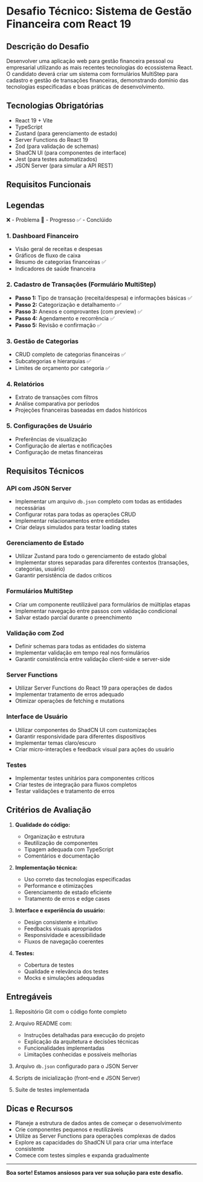 # Desafio Técnico: Sistema de Gestão Financeira com React 19

## Descrição do Desafio

Desenvolver uma aplicação web para gestão financeira pessoal ou empresarial utilizando as mais recentes tecnologias do ecossistema React. O candidato deverá criar um sistema com formulários MultiStep para cadastro e gestão de transações financeiras, demonstrando domínio das tecnologias especificadas e boas práticas de desenvolvimento.

## Tecnologias Obrigatórias

- React 19 + Vite
- TypeScript
- Zustand (para gerenciamento de estado)
- Server Functions do React 19
- Zod (para validação de schemas)
- ShadCN UI (para componentes de interface)
- Jest (para testes automatizados)
- JSON Server (para simular a API REST)

## Requisitos Funcionais

## Legendas
❌ - Problema
🔹 - Progresso
✅ - Conclúido

### 1. Dashboard Financeiro
- Visão geral de receitas e despesas
- Gráficos de fluxo de caixa
- Resumo de categorias financeiras ✅
- Indicadores de saúde financeira

### 2. Cadastro de Transações (Formulário MultiStep)
- **Passo 1:** Tipo de transação (receita/despesa) e informações básicas ✅
- **Passo 2:** Categorização e detalhamento ✅ 
- **Passo 3:** Anexos e comprovantes (com preview) ✅
- **Passo 4:** Agendamento e recorrência ✅
- **Passo 5:** Revisão e confirmação ✅

### 3. Gestão de Categorias
- CRUD completo de categorias financeiras ✅
- Subcategorias e hierarquias ✅
- Limites de orçamento por categoria ✅

### 4. Relatórios
- Extrato de transações com filtros
- Análise comparativa por períodos
- Projeções financeiras baseadas em dados históricos

### 5. Configurações de Usuário
- Preferências de visualização
- Configuração de alertas e notificações
- Configuração de metas financeiras

## Requisitos Técnicos

### API com JSON Server
- Implementar um arquivo `db.json` completo com todas as entidades necessárias
- Configurar rotas para todas as operações CRUD
- Implementar relacionamentos entre entidades
- Criar delays simulados para testar loading states

### Gerenciamento de Estado
- Utilizar Zustand para todo o gerenciamento de estado global
- Implementar stores separadas para diferentes contextos (transações, categorias, usuário)
- Garantir persistência de dados críticos

### Formulários MultiStep
- Criar um componente reutilizável para formulários de múltiplas etapas
- Implementar navegação entre passos com validação condicional
- Salvar estado parcial durante o preenchimento

### Validação com Zod
- Definir schemas para todas as entidades do sistema
- Implementar validação em tempo real nos formulários
- Garantir consistência entre validação client-side e server-side

### Server Functions
- Utilizar Server Functions do React 19 para operações de dados
- Implementar tratamento de erros adequado
- Otimizar operações de fetching e mutations

### Interface de Usuário
- Utilizar componentes do ShadCN UI com customizações
- Garantir responsividade para diferentes dispositivos
- Implementar temas claro/escuro
- Criar micro-interações e feedback visual para ações do usuário

### Testes
- Implementar testes unitários para componentes críticos
- Criar testes de integração para fluxos completos
- Testar validações e tratamento de erros

## Critérios de Avaliação

1. **Qualidade do código:**
   - Organização e estrutura
   - Reutilização de componentes
   - Tipagem adequada com TypeScript
   - Comentários e documentação

2. **Implementação técnica:**
   - Uso correto das tecnologias especificadas
   - Performance e otimizações
   - Gerenciamento de estado eficiente
   - Tratamento de erros e edge cases

3. **Interface e experiência do usuário:**
   - Design consistente e intuitivo
   - Feedbacks visuais apropriados
   - Responsividade e acessibilidade
   - Fluxos de navegação coerentes

4. **Testes:**
   - Cobertura de testes
   - Qualidade e relevância dos testes
   - Mocks e simulações adequadas

## Entregáveis

1. Repositório Git com o código fonte completo
2. Arquivo README com:
   - Instruções detalhadas para execução do projeto
   - Explicação da arquitetura e decisões técnicas
   - Funcionalidades implementadas
   - Limitações conhecidas e possíveis melhorias

3. Arquivo `db.json` configurado para o JSON Server
4. Scripts de inicialização (front-end e JSON Server)
5. Suíte de testes implementada
## Dicas e Recursos

- Planeje a estrutura de dados antes de começar o desenvolvimento
- Crie componentes pequenos e reutilizáveis
- Utilize as Server Functions para operações complexas de dados
- Explore as capacidades do ShadCN UI para criar uma interface consistente
- Comece com testes simples e expanda gradualmente

---

**Boa sorte! Estamos ansiosos para ver sua solução para este desafio.**